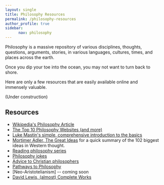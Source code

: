 ```yaml
---
layout: single
title: Philosophy Resources
permalink: /philosophy-resources
author_profile: true
sidebar: 
      nav: philosophy
---
```


Philosophy is a massive repository of various disciplines, thoughts, questions, arguments, stories, in various languages, cultures, times, and places across the earth. 

Once you dip your toe into the ocean, you may not want to turn back to shore. 

Here are only a few resources that are easily available online and immensely valuable. 

(Under construction)

## Resources
* [Wikipedia's Philosophy Article](https://en.wikipedia.org/wiki/Philosophy)
* [The Top 10 Philosophy Websites (and more)](http://www.philosophypathways.com/topten.html)
* [Luke Mastin's simple, comprehensive introduction to the basics](http://www.philosophybasics.com/general.html)
* [Mortimer Adler, The Great Ideas](http://www.thegreatideas.org/greatideas1.html) for a quick summary of the 102 biggest ideas in Western thought. 
* [Reading philosophy series](http://www.wiley.com/WileyCDA/Section/id-404050.html)
* [Philosophy jokes](http://consc.net/phil-humor.html)
* [Advice to Christian philosophers](http://bit.ly/22o8m7j)
* [Pathways to Philosophy](http://www.philosophypathways.com/index.html#mission)
* [Neo-Aristotelianism] -- coming soon
* [David Lewis, (almost) Complete Works](http://www.andrewmbailey.com/dkl/)
